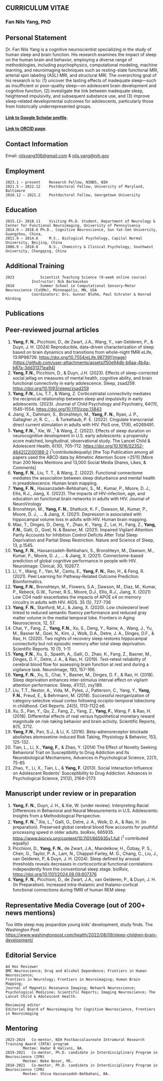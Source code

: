 ## CURRICULUM VITAE
### Fan Nils Yang, PhD


## Personal Statement
	
Dr. Fan Nils Yang is a cognitive neuroscientist specializing in the study of human sleep and brain function. His research examines the impact of sleep on the human brain and behavior, employing a diverse range of methodologies, including psychophysics, computational modeling, machine learning, and neuroimaging techniques such as resting-state functional MRI, arterial spin labeling (ASL) MRI, and structural MRI. The overarching goal of his research is to: (1) uncover the lasting effects of inadequate sleep—such as insufficient or poor-quality sleep—on adolescent brain development and cognitive function, (2) investigate the link between inadequate sleep, heightened impulsivity, and subsequent substance use, and (3) improve sleep-related developmental outcomes for adolescents, particularly those from historically underrepresented groups. 


#### [Link to Google Scholar profile](https://scholar.google.com/citations?user=sHvN8soAAAAJ&hl=en).
#### [Link to ORCID page](https://orcid.org/0000-0003-2565-6594).

## Contact Information
Email:				nilsyang106@gmail.com & nils.yang@nih.gov

## Employment
```
2023.1 – present	Research Fellow, NINDS, NIH          
2021.5 – 2022.12	Postdoctoral Fellow, University of Maryland, Baltimore
2018.12 – 2021.2	Postdoctoral Fellow, Georgetown University 
```

## Education
```
2015.12– 2018.11	Visiting Ph.D. Student, Department of Neurology & Center for Functional Neuroimaging, University of Pennsylvania
2014.9 – 2018.6	Ph.D., Cognitive Neuroscience, Sun Yat-Sen University, Guangzhou, China, 
2011.9 – 2014.6		M.S., Biological Psychology, Capital Normal University, Beijing, China
2006.9 – 2010.6		B.S., Chemistry & Clinical Psychology, Southwest University, Chongqing, China
```

## Additional Training
```
2023			Scientist Teaching Science (9-week online course)
			Instructor: Nik Barkauskas
2018 			Summer School in Computational Sensory-Motor Neuroscience (CoSMo), Minneapolis, MN, USA
			Coordinators: Drs. Gunnar Blohm, Paul Schrater & Konrad Körding
```

## Publications 
## Peer-reviewed journal articles 
1.	 **Yang, F. N.**, Picchioni, D., de Zwart, J.A., Wang, Y., van Gelderen, P., &amp; Duyn, J. H. (2024) Reproducible, data-driven characterization of sleep based on brain dynamics and transitions from whole-night fMRI eLife, 13:RP98739. https://doi.org/10.7554/eLife.98739![image](https://github.com/user-attachments/assets/f50e94db-b6aa-4b4a-b87a-3dd31371ea94)
2. 	**Yang, F.N.**, Picchioni, D., &amp; Duyn, J.H. (2023). Effects of sleep-corrected social jetlag on measures of mental health, cognitive ability, and brain functional connectivity in early adolescence. Sleep, zsad259. https://doi.org/10.1093/sleep/zsad259
3. 	**Yang, F.N.**, Liu, T.T., &amp; Wang, Z. Corticostriatal connectivity mediates the reciprocal relationship between sleep and impulsivity in early adolescents. (2023). Journal of Child Psychology and Psychiatry, 64(11), 1545–1554. https://doi.org/10.1111/jcpp.13843
4. 	Jiang, X., Dahmani, S., Bronshteyn, M., **Yang, F. N.**, Ryan, J. P., Gallagher Jr, R. C., ... & Turkeltaub, P. E. (2022). Cingulate transcranial direct current stimulation in adults with HIV. PloS one, 17(6), e0269491.
5. 	**Yang, F.N.**,<sup>1</sup> Xie, W. ,<sup>1</sup> &amp; Wang, Z. (2022). Effects of sleep duration on neurocognitive development in U.S. early adolescents: a propensity score matched, longitudinal, observational study. The Lancet Child
&amp; Adolescent Health, 6(10), 705–712. https://doi.org/10.1016/S2352-4642(22)00188-2 (<sup>1</sup>contributedequally) [the Top Publication among all papers used the ABCD data by Altmetric Attention Score =2511] [More than 200 News Mentions and 13,000 Social Media Shares, Likes, &amp; Comments]
6.	**Yang, F. N.**, Liu, T. T., & Wang, Z. (2022). Functional connectome mediates the association between sleep disturbance and mental health in preadolescence. Human brain mapping.
7.	**Yang, F. N.**, Hassanzadeh-Behbahani, S., M., Kumar, P., Moore, D. J., Ellis, R.J., Jiang, X. (2022). The impacts of HIV-infection, age, and education on functional brain networks in adults with HIV. Journal of NeuroVirology
8.	Bronshteyn, M., **Yang, F. N.**, Shattuck, K. F., Dawson, M., Kumar, P., Moore, D. J., ... & Jiang, X. (2021). Depression is associated with hippocampal volume loss in adults with HIV. Human brain mapping.
9.	Mao, T., Dinges, D., Deng, Y., Zhao, K., Yang, Z., Lei, H., Fang, Z., **Yang, F.N.**, Galli, O., Goel, N. & Basner, M. (2021). Impaired Vigilant Attention Partly Accounts for Inhibition Control Deficits After Total Sleep Deprivation and Partial Sleep Restriction. Nature and Science of Sleep, 13, p.1545.
10.	**Yang, F. N.**, Hassanzadeh-Behbahani, S., Bronshteyn, M., Dawson, M., Kumar, P., Moore, D. J., ... & Jiang, X. (2021). Connectome-based prediction of global cognitive performance in people with HIV. NeuroImage: Clinical, 30, 102677.
11.	Li, Y., Wang, F., Yan, M., Cantu, E., **Yang, F. N.**, Rao, H., & Feng, R. (2021). Peel Learning for Pathway-Related Outcome Prediction. Bioinformatics.
12.	**Yang, F.N.**, Bronshteyn, M., Flowers, S.A., Dawson, M., Diaz, M., Kumar, P., Rebeck, G.W., Turner, R.S., Moore, D.J., Ellis, R.J., Jiang, X. (2021) Low CD4 nadir exacerbates the impacts of APOE ε4 on memory circuitry in adults with HIV. AIDS. 35 (5), 727-736
13.	**Yang, F. N.**, Stanford, M,J., & Jiang, X. (2020). Low cholesterol level linked to reduced semantic fluency performance and reduced gray matter volume in the medial temporal lobe. Frontiers in Aging Neuroscience, 12, 57.
14.	Chai, Y., Fang, Z., **Yang, F.N.**, Xu, S., Deng, Y., Raine, A., Wang, J., Yu, M., Basner M., Goel, N., Kim, J., Wolk, D.A., Detre, J. A., Dinges, D.F., & Rao, H. (2020). Two nights of recovery sleep restores hippocampal connectivity but not episodic memory after total sleep deprivation. Scientific Reports. 10 (1), 1-11
15.	**Yang, F.N.**, Xu, S., Spaeth, A., Galli, O., Zhao, K., Fang, Z., Basner, M., Dinges, D. F., Detre, J. A., & Rao, H. (2019). Test-retest reliability of cerebral blood flow for assessing brain function at rest and during a vigilance task. NeuroImage, 193, 157-166.
16.	**Yang, F. N.**, Xu, S., Chai, Y., Basner, M., Dinges, D. F., & Rao, H. (2018). Sleep deprivation enhances inter-stimulus interval effect on vigilant attention performance. Sleep, 41(12), zsy189.
17.	Liu, T.T., Nestor, A., Vida, M., Pyles, J., Patterson, C., Yang, Y., **Yang, F.N.**, Freud, E., & Behrmann, M. (2018). Successful reorganization of category-selective visual cortex following occipito-temporal lobectomy in childhood. Cell Reports. 24(5), 1113-1122.e6.
18.	Xu, S., Pan, Y., Qu, Z., Fang, Z., Yang, Z., **Yang, F.**, Wang, F. & Rao, H. (2018). Differential effects of real versus hypothetical monetary reward magnitude on risk-taking behavior and brain activity. Scientific Reports, 8(1), 3712. 
19.	**Yang, F.N.**, Pan, S.J., & Li, X. (2016). Beta-adrenoreceptor blockade abolishes atomoxetine-induced Risk Taking, Physiology & Behavior, 153, 125-132.
20.	Tian, L., Li, X., **Yang, F.**, & Zhao, Y. (2014) The Effect of Novelty Seeking Behavioral Trait on Susceptibility to Drug Addiction and Its Neurobiological Mechanisms, Advances in Psychological Science, 22(1), 75-85
20.	Zhao, Y., Li, X., Tian, L., & **Yang, F**. (2013). Social Interaction Influence on Adolescent Rodents' Susceptibility to Drug Addiction. Advances in Psychological Science, 21(12), 2164–2173


## Manuscript under review or in preparation

1. **Yang, F. N.**, Duyn, J. H., &amp; Xie, W. (under review). Interpreting Racial Differences in Behavioral and Neural Measurements in U.S. Adolescents: Insights from a Methodological Perspective.
2. **Yang, F. N.**,<sup>1</sup>  Xie, L.,<sup>1</sup> Galli, O., Detre, J. A., Wolk, D. A., &amp; Rao, H. (in preparation). Preserved global cerebral blood flow accounts for youthful processing speed in older adults. bioRxiv, 665935. https://www.biorxiv.org/content/10.1101/665935v1.full (<sup>1</sup> contributed equally)
3. Picchioni, D., **Yang, F. N.**, de Zwart, J.A., Mandelkow, H., Özbay, P. S., Chen, G., Taylor, P. A., Lam, N., Chappel-Farley, M. G., Chang, C., Liu, J., van Gelderen, P, &amp; Duyn, J. H. (2024). Sleep defined by arousal thresholds reveals decreases in corticocortical functional correlations independently from the conventional sleep stage. bioRxiv, https://doi.org/10.1101/2024.08.09.607376 
4. **Yang, F. N.**, Picchioni, D., de Zwart, J.A., van Gelderen, P., &amp; Duyn, J. H. (In Preparation). Increased intra-thalamic and thalamo-cortical functional connections during fMRI of human REM sleep



## Representative Media Coverage (out of 200+ news mentions)
Too little sleep may jeopardize young kids’ development, study finds. The Washington Post https://www.washingtonpost.com/health/2022/08/09/sleep-children-brain-development/


## Editorial Service 
```
Ad Hoc Reviewer	
BMC Neuroscience; Drug and Alcohol Dependence; Frontiers in Human Neuroscience;
Frontiers in Neurology; Frontiers in Neuroimaging; Human Brain Mapping;
Journal of Magnetic Resonance Imaging; Network Neuroscience;
Psychological Medicine; Scientific Reports; Imaging Neuroscience; The Lancet Child & Adolescent Health.
```
```
Reviewing editor
Editorial Board of Neuroimaging for Cognitive Neuroscience, Frontiers in Neuroimaging

```

## Mentoring
```
2023-2024	Co-mentor, NIH Postbaccalaureate Intramural Research Training Award (IRTA) program
		Mentee: Hadar B Halivni, BA. 
2019-2021	Co-mentor, Ph.D. candidate in Interdisciplinary Program in Neuroscience (IPN)
		Mentee: Neke Nosor, MS.
2018-2021	Co-mentor, Ph.D. candidate in Interdisciplinary Program in Neuroscience (IPN)
		Mentee: Shiva Hassanzadeh-Behbahani, BA.
```


